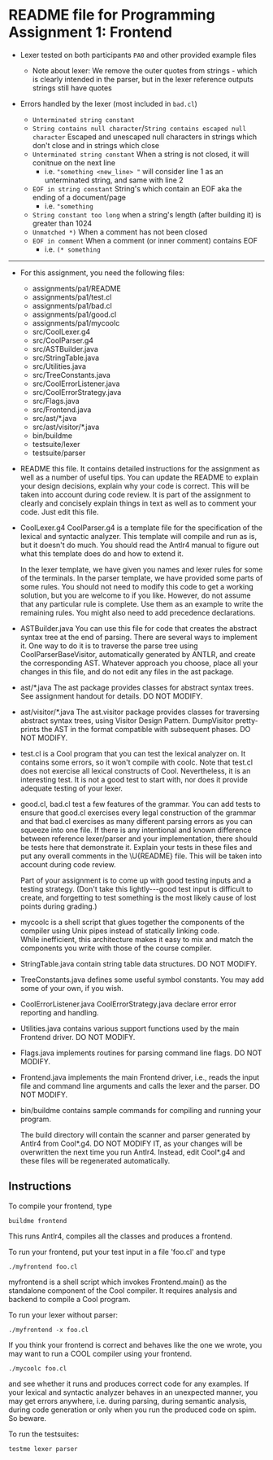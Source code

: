 # README file for Programming Assignment 1: Frontend

- Lexer tested on both participants `PA0` and other provided example files

  - Note about lexer: We remove the outer quotes from strings - which is clearly intended in the parser, but in the lexer reference outputs strings still have quotes

- Errors handled by the lexer (most included in `bad.cl`)
  - `Unterminated string constant`
  - `String contains null character`/`String contains escaped null character` Escaped and unescaped null characters in strings which don't close and in strings which close
  - `Unterminated string constant` When a string is not closed, it will conitnue on the next line
    - i.e. `"something <new_line> "` will consider line 1 as an unterminated string, and same with line 2
  - `EOF in string constant` String's which contain an EOF aka the ending of a document/page
    - i.e. `"something`
  - `String constant too long` when a string's length (after building it) is greater than 1024
  - `Unmatched *)` When a comment has not been closed
  - `EOF in comment` When a comment (or inner comment) contains EOF
    - i.e. `(* something`

---

- For this assignment, you need the following files:

  - assignments/pa1/README
  - assignments/pa1/test.cl
  - assignments/pa1/bad.cl
  - assignments/pa1/good.cl
  - assignments/pa1/mycoolc
  - src/CoolLexer.g4
  - src/CoolParser.g4
  - src/ASTBuilder.java
  - src/StringTable.java
  - src/Utilities.java
  - src/TreeConstants.java
  - src/CoolErrorListener.java
  - src/CoolErrorStrategy.java
  - src/Flags.java
  - src/Frontend.java
  - src/ast/\*.java
  - src/ast/visitor/\*.java
  - bin/buildme
  - testsuite/lexer
  - testsuite/parser

- README this file. It contains detailed instructions for the
  assignment as well as a number of useful tips. You can update
  the README to explain your design decisions, explain why your
  code is correct. This will be taken into account during code
  review. It is part of the assignment to clearly and concisely
  explain things in text as well as to comment your code. Just
  edit this file.

- CoolLexer.g4 CoolParser.g4 is a template file for the
  specification of the lexical and syntactic analyzer. This
  template will compile and run as is, but it doesn't do much.
  You should read the Antlr4 manual to figure out what this
  template does do and how to extend it.

  In the lexer template, we have given you names and lexer rules
  for some of the terminals. In the parser template, we have
  provided some parts of some rules. You should not need to
  modify this code to get a working solution, but you are
  welcome to if you like. However, do not assume that any
  particular rule is complete. Use them as an example to write
  the remaining rules. You might also need to add precedence
  declarations.

- ASTBuilder.java You can use this file for code that creates the
  abstract syntax tree at the end of parsing. There are several
  ways to implement it. One way to do it is to traverse the
  parse tree using CoolParserBaseVisitor, automatically
  generated by ANTLR, and create the corresponding AST. Whatever
  approach you choose, place all your changes in this file, and
  do not edit any files in the ast package.

- ast/\*.java
  The ast package provides classes for abstract syntax trees.
  See assignment handout for details.
  DO NOT MODIFY.

- ast/visitor/\*.java The ast.visitor package provides classes
  for traversing abstract syntax trees, using Visitor Design
  Pattern. DumpVisitor pretty-prints the AST in the format
  compatible with subsequent phases.
  DO NOT MODIFY.

- test.cl is a Cool program that you can test the lexical
  analyzer on. It contains some errors, so it won't compile with
  coolc. Note that test.cl does not exercise all lexical
  constructs of Cool. Nevertheless, it is an interesting test.
  It is not a good test to start with, nor does it provide
  adequate testing of your lexer.

- good.cl, bad.cl test a few features of the grammar. You can
  add tests to ensure that good.cl exercises every legal
  construction of the grammar and that bad.cl exercises as many
  different parsing errors as you can squeeze into one file. If
  there is any intentional and known difference between reference
  lexer/parser and your implementation, there should be tests here
  that demonstrate it. Explain your tests in these
  files and put any overall comments in the \U{README} file.
  This will be taken into account during code review.

  Part of your assignment is to come up with good testing inputs
  and a testing strategy. (Don't take this lightly---good test
  input is difficult to create, and forgetting to test something
  is the most likely cause of lost points during grading.)

- mycoolc is a shell script that glues together the components of the
  compiler using Unix pipes instead of statically linking code.  
   While inefficient, this architecture makes it easy to mix and match
  the components you write with those of the course compiler.

- StringTable.java contain string table data structures.
  DO NOT MODIFY.

- TreeConstants.java defines some useful symbol constants.
  You may add some of your own, if you wish.

- CoolErrorListener.java CoolErrorStrategy.java declare error
  error reporting and handling.

- Utilities.java contains various support functions used by the
  main Frontend driver.
  DO NOT MODIFY.

- Flags.java implements routines for parsing command line flags.
  DO NOT MODIFY.

- Frontend.java implements the main Frontend driver, i.e., reads
  the input file and command line arguments and calls the
  lexer and the parser.
  DO NOT MODIFY.

- bin/buildme contains sample commands for compiling and running your
  program.

  The build directory will contain the scanner and parser generated by
  Antlr4 from Cool*.g4. DO NOT MODIFY IT, as your changes will
  be overwritten the next time you run Antlr4. Instead, edit Cool*.g4
  and these files will be regenerated automatically.

## Instructions

To compile your frontend, type

    buildme frontend

This runs Antlr4, compiles all the classes and produces a frontend.

To run your frontend, put your test input in a file 'foo.cl' and type

    ./myfrontend foo.cl

myfrontend is a shell script which invokes Frontend.main() as
the standalone component of the Cool compiler. It requires
analysis and backend to compile a Cool program.

To run your lexer without parser:

    ./myfrontend -x foo.cl

If you think your frontend is correct and behaves like
the one we wrote, you may want to run a COOL compiler using
your frontend.

    ./mycoolc foo.cl

and see whether it runs and produces correct code for any
examples. If your lexical and syntactic analyzer behaves in
an unexpected manner, you may get errors anywhere, i.e. during
parsing, during semantic analysis, during code generation or
only when you run the produced code on spim. So beware.

To run the testsuites:

    testme lexer parser
